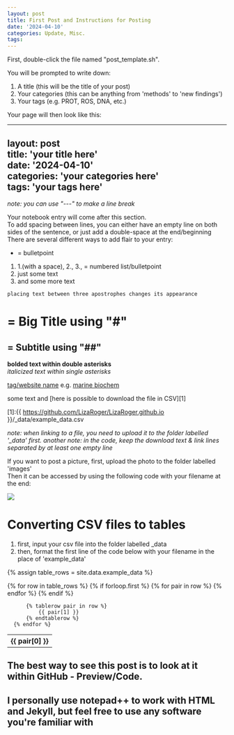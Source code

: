 ```yaml
---
layout: post
title: First Post and Instructions for Posting
date: '2024-04-10'
categories: Update, Misc.
tags: 
---
```


First, double-click the file named "post_template.sh".

You will be prompted to write down:

1. A title (this will be the title of your post)
2. Your categories (this can be anything from 'methods' to 'new findings')
3. Your tags (e.g. PROT, ROS, DNA, etc.)

Your page will then look like this:

---  
layout: post  
title: 'your title here'  
date: '2024-04-10'  
categories: 'your categories here'  
tags: 'your tags here'  
---  

*note: you can use "---" to make a line break*  

Your notebook entry will come after this section.  
To add spacing between lines, you can either have an empty line on both sides of the sentence, or just add a double-space at the end/beginning  
There are several different ways to add flair to your entry:  
* = bulletpoint  
1. 1.(with a space), 2., 3., = numbered list/bulletpoint
2. just some text
3. and some more text

```placing text between three apostrophes changes its appearance```


# = Big Title using "#"
## = Subtitle using "##"
**bolded text within double asterisks**  
*italicized text within single asterisks*

[tag/website name](link)
e.g. [marine biochem](https://www.marinebiochemresearch.com/)

some text and [here is possible to download the file in CSV][1]

[1]:{{ https://github.com/LizaRoger/LizaRoger.github.io }}/_data/example_data.csv

*note: when linking to a file, you need to upload it to the folder labelled '_data' first.*
*another note: in the code, keep the download text & link lines separated by at least one empty line*  

If you want to post a picture, first, upload the photo to the folder labelled 'images'   
Then it can be accessed by using the following code with your filename at the end:  

<img src="{{ https://github.com/LizaRoger/LizaRoger.github.io }}/images/stock_chemist.jpg">



# Converting CSV files to tables
1. first, input your csv file into the folder labelled _data
2. then, format the first line of the code below with your filename in the place of 'example_data'

 {% assign table_rows = site.data.example_data %}

  <table>
      {% for row in table_rows %}
          {% if forloop.first %}
              <tr>
                  {% for pair in row %}
                      <th>
                          {{ pair[0] }}
                      </th>
                  {% endfor %}
              </tr>
          {% endif %}

          {% tablerow pair in row %}
              {{ pair[1] }}
          {% endtablerow %}
      {% endfor %}
  </table>


## The best way to see this post is to look at it within GitHub - Preview/Code.
## I personally use notepad++ to work with HTML and Jekyll, but feel free to use any software you're familiar with